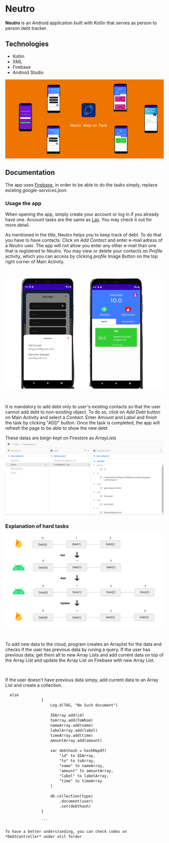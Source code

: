 # Neutro

**Neutro** is an Android application built with Kotlin that serves as person to person debt tracker.

## Technologies

- Kotlin
- XML
- Firebase
- Android Studio

![Image of Thumbnail](https://github.com/FatiGurqiti/Neutro/blob/master/images/Neutro.png)

## Documentation

The app uses [Firebase](https://firebase.google.com/), in order to be able to do the tasks simply, replace existing _google-services.json_.


### Usage the app

When opening the app, simply create your account or log in if you already have one. Account tasks are the same as [Lay](https://github.com/FatiGurqiti/Lay). You may check it out for more detail.

As mentioned in the title, Neutro helps you to keep track of debt. To do that you have to have contacts. Click on _Add Contact_ and enter e-mail adress of a _Neutro_ user. The app will not allow you enter any other e-mail than one that is registered to _Neutro_. 
You may view or delete your contacts on _Profile_ activity, which you can access by clicking _profile_ Image Button on the top right corner of Main Activity.

<br>

![Image of Debt](https://github.com/FatiGurqiti/Neutro/blob/master/images/Add%20Debt.png)  

<br>

It is mandatory to add debt only to user's existing contacts so that the user cannot add debt to non-existing object. To do so, click on _Add Debt_ button on Main Activity and select a _Contact_. Enter _Amount_ and _Label_ and finish the task by clicking "ADD" button.
Once the task is completed, the app will refresh the page to be able to show the new debt
<br>

These datas are beign kept on Firestore as *ArrayLists*
![Image of Firebase](https://github.com/FatiGurqiti/Neutro/blob/master/images/Firebase.png)  

### Explanation of hard tasks

![Image of Explanation](https://github.com/FatiGurqiti/Neutro/blob/master/images/Explenation.png)

<br>

To add new data to the cloud, program creates an Arraylist for the data and checks if the user has previous data by runing a query. If the user has previous data; get them all to new Array Lists and add current data on top of the Array List and update the Array List on Firebase with new Array List. 


<br>

If the user doesn't have previous data simpy, add current data to an Array List and create a collection. 
```
  else
                {
                    Log.d(TAG, "No Such document")

                    IDArray.add(id)
                    toArray.add(ToWhom)
                    nameArray.add(name)
                    labelArray.add(label)
                    timeArray.add(time)
                    amountArray.add(amount)

                    var debthash = hashMapOf(
                        "id" to IDArray,
                        "to" to toArray,
                        "name" to nameArray,
                        "amount" to amountArray,
                        "label" to labelArray,
                        "time" to timeArray
                    )

                    db.collection(type)
                        .document(user)
                        .set(debthash)
                }
                
                ```

To have a better understanding, you can check codes on *DebtController* under util folder






